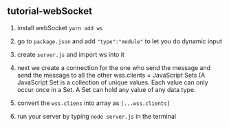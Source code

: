 ## tutorial-webSocket
1. install webSocket `yarn add ws`
2. go to `package.json` and add `"type":"module"` to let you do dynamic input
3. create `server.js` and import ws into it
4. next we create a connection for the one who send the message and send 
   the message to all the other
   wss.clients = JavaScript Sets (A JavaScript Set is a collection of unique values.
   Each value can only occur once in a Set.
   A Set can hold any value of any data type.
5. convert the `wss.cliens` into array as `[...wss.clients]`   

6. run your server by typing `node server.js` in the terminal
